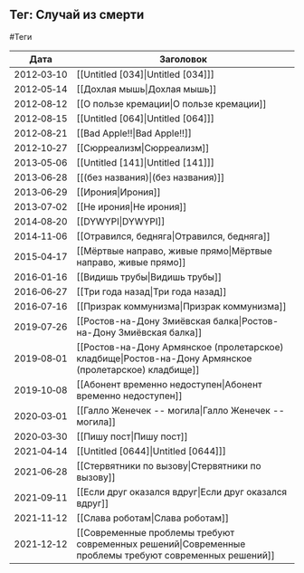 ## Тег: Случай из смерти
#Теги

| Дата | Заголовок |
| --- | --- |
| 2012&#8209;03&#8209;10 | [[Untitled [034]\|Untitled [034]]] |
| 2012&#8209;05&#8209;14 | [[Дохлая мышь\|Дохлая мышь]] |
| 2012&#8209;08&#8209;12 | [[О пользе кремации\|О пользе кремации]] |
| 2012&#8209;08&#8209;15 | [[Untitled [064]\|Untitled [064]]] |
| 2012&#8209;08&#8209;21 | [[Bad Apple!!\|Bad Apple!!]] |
| 2012&#8209;10&#8209;27 | [[Сюрреализм\|Сюрреализм]] |
| 2013&#8209;05&#8209;06 | [[Untitled [141]\|Untitled [141]]] |
| 2013&#8209;06&#8209;28 | [[(без названия)\|(без названия)]] |
| 2013&#8209;06&#8209;29 | [[Ирония\|Ирония]] |
| 2013&#8209;07&#8209;02 | [[Не ирония\|Не ирония]] |
| 2014&#8209;08&#8209;20 | [[DYWYPI\|DYWYPI]] |
| 2014&#8209;11&#8209;06 | [[Отравился, бедняга\|Отравился, бедняга]] |
| 2015&#8209;04&#8209;17 | [[Мёртвые направо, живые прямо\|Мёртвые направо, живые прямо]] |
| 2016&#8209;01&#8209;16 | [[Видишь трубы\|Видишь трубы]] |
| 2016&#8209;06&#8209;27 | [[Три года назад\|Три года назад]] |
| 2016&#8209;07&#8209;16 | [[Призрак коммунизма\|Призрак коммунизма]] |
| 2019&#8209;07&#8209;26 | [[Ростов-на-Дону Змиёвская балка\|Ростов-на-Дону Змиёвская балка]] |
| 2019&#8209;08&#8209;01 | [[Ростов-на-Дону Армянское (пролетарское) кладбище\|Ростов-на-Дону Армянское (пролетарское) кладбище]] |
| 2019&#8209;10&#8209;08 | [[Абонент временно недоступен\|Абонент временно недоступен]] |
| 2020&#8209;03&#8209;01 | [[Галло Женечек -- могила\|Галло Женечек -- могила]] |
| 2020&#8209;03&#8209;30 | [[Пишу пост\|Пишу пост]] |
| 2021&#8209;04&#8209;14 | [[Untitled [0644]\|Untitled [0644]]] |
| 2021&#8209;06&#8209;28 | [[Стервятники по вызову\|Стервятники по вызову]] |
| 2021&#8209;09&#8209;11 | [[Если друг оказался вдруг\|Если друг оказался вдруг]] |
| 2021&#8209;11&#8209;12 | [[Слава роботам\|Слава роботам]] |
| 2021&#8209;12&#8209;12 | [[Современные проблемы требуют современных решений\|Современные проблемы требуют современных решений]] |
